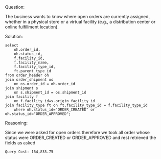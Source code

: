 Question:

The business wants to know where open orders are currently assigned, whether in a physical store or a virtual facility (e.g., a distribution center or online fulfillment location).

Solution:
```
select
	oh.order_id,
	oh.status_id,
	f.facility_id,
	f.facility_name,
	f.facility_type_id,
	ft.parent_type_id
from order_header oh
join order_shipment os
	on os.order_id = oh.order_id
join shipment s
	on s.shipment_id = os.shipment_id 
join facility f 
	on f.facility_id=s.origin_facility_id
join facility_type ft on ft.facility_type_id = f.facility_type_id
	where oh.status_id="ORDER_CREATED" or oh.status_id="ORDER_APPROVED";
```
Reasoning:

Since we were asked for open orders therefore we took all order whose status were ORDER_CREATED or ORDER_APPROVED and rest retrieved the fields as asked 

```
Query Cost: 164,833.75
```

